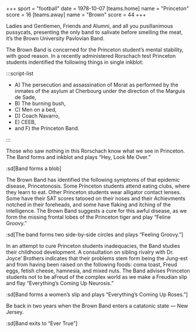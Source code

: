 +++
sport = "football"
date = 1978-10-07
[teams.home]
name = "Princeton"
score = 16
[teams.away]
name = "Brown"
score = 44
+++

Ladies and Gentlemen, Friends and Alumni, and all you pusillanimous pussycats, presenting the only band to salivate before smelling the meat, it’s the Brown University Pavlovian Band.

The Brown Band is concerned for the Princeton student’s mental stability, with good reason. In a recently administered Rorschach test Princeton students indentified the following things in single inkblot:

:::script-list

- A) The persecution and assassination of Morat as performed by the inmates of the asylum at Cherbourg under the direction of the Marguis de Sade,
- B) The burning bush,
- C) Men on a bed,
- D) Coach Navarro,
- E) CEEB,
- and F) the Princeton Band.

:::

Those who saw nothing in this Rorschach know what we see in Princeton. The Band forms and inkblot and plays “Hey, Look Me Over.”

:sd[Band forms a blob]

The Brown Band has identified the following symptoms of that epidemic disease, Princetonosis. Some Princeton students attend eating clubs, where they learn to eat. Other Princeton students wear alligator contact lenses. Some have their SAT scores tatooed on their noses and their Achievments notched in their foreheads, and some have flaking and itching of the intelligence. The Brown Band suggests a cure for this awful disease, as we form the missing frontal lobes of the Princeton tiger and play “Feline Groovy.”

:sd[The band forms two side-by-side circles and plays “Feeling Groovy.”]

In an attempt to cure Princeton students inadequacies, the Band studies their childhood development. A consultation on sibling rivalry with Dr. Joyce’ Brothers indicates that their problems stem form being the Jung-est and from having been raised on the following foods: coma toast, Freud eggs, fetish cheese, hamnesia, and mixed nuts. The Band advises Princeton students not to be aFreud of the complex world as we make a Freudian slip and flay “Everything’s Coming Up Neurosis.”

:sd[Band forms a women’s slip and plays “Everything’s Coming Up Roses.”]

Be back in two years when the Brown Band enters a catatonic state — New Jersey.

:sd[Band exits to “Ever True”]
